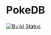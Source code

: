 # PokeDB

[![Build Status](https://travis-ci.org/dfdx/PokeDB.jl.svg?branch=master)](https://travis-ci.org/dfdx/PokeDB.jl)
